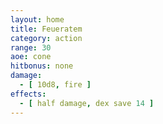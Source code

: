 ```yaml
---
layout: home
title: Feueratem
category: action
range: 30
aoe: cone
hitbonus: none
damage:
  - [ 10d8, fire ]
effects:
  - [ half damage, dex save 14 ]
---
```

